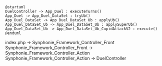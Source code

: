 
```
@startuml
DuelController -> App_Duel : executeTurns()
App_Duel -> App_Duel_DataSet : tryUb()
App_Duel_DataSet -> App_Duel_DataSet_Ub : applyUb()
App_Duel_DataSet_Ub -> App_Duel_DataSet_Ub : applySuperUb()
App_Duel_DataSet_Ub -> App_Duel_DataSet_Ub_CupidAttackV2 : execute()
@enduml
```


index.php -> Synphonie_Framework_Controller_Front
Synphonie_Framework_Controller_Front -> Synphonie_Framework_Controller_Action
Synphonie_Framework_Controller_Action -> DuelController
